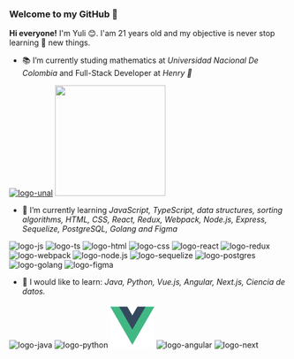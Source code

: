 ### Welcome to my GitHub 👋

**Hi everyone!** I'm Yuli :blush:. I'am 21 years old and my objective is never stop learning :notebook_with_decorative_cover: new things.

- :books: I’m currently studing mathematics at *Universidad Nacional De Colombia* and Full-Stack Developer at *Henry :yellow_heart:*

 <a href="https://unal.edu.co/"> <img alt="logo-unal" src="https://upload.wikimedia.org/wikipedia/commons/0/0a/Logotipo_de_la_Universidad_Nacional_de_Colombia.svg" height="200" width="200"></a>  <a href="https://www.soyhenry.com/"> <img src="https://hypernoir.com/wp-content/uploads/2020/11/Henry.png" height="200" width="200"> </a>
- 🌱 I’m currently learning *JavaScript, TypeScript, data structures, sorting algorithms, HTML, CSS, React, Redux, Webpack, Node.js, Express, Sequelize, PostgreSQL, Golang and Figma* 


 <img alt="logo-js" src="https://upload.wikimedia.org/wikipedia/commons/thumb/9/99/Unofficial_JavaScript_logo_2.svg/480px-Unofficial_JavaScript_logo_2.svg.png" height="80" width="80"> <img alt="logo-ts" src="https://upload.wikimedia.org/wikipedia/commons/thumb/4/4c/Typescript_logo_2020.svg/1200px-Typescript_logo_2020.svg.png" height="80" width="80"> <img alt="logo-html" src="https://upload.wikimedia.org/wikipedia/commons/thumb/6/61/HTML5_logo_and_wordmark.svg/1024px-HTML5_logo_and_wordmark.svg.png" height="90" width="90">     <img alt="logo-css" src="https://cdn.freebiesupply.com/logos/large/2x/css3-logo-png-transparent.png" height="100" width="100">      <img alt="logo-react" src="https://upload.wikimedia.org/wikipedia/commons/thumb/4/47/React.svg/1200px-React.svg.png" height="90" width="100">      <img alt="logo-redux" src="https://upload.wikimedia.org/wikipedia/commons/thumb/3/30/Redux_Logo.png/1200px-Redux_Logo.png" height="80" width="300">   <img alt="logo-webpack" src="https://repository-images.githubusercontent.com/76603199/0d36ee00-8030-11e9-9d07-c393f6039471" height="100" width="100">   <img alt="logo-node.js" src="https://cdn.pixabay.com/photo/2015/04/23/17/41/node-js-736399_1280.png" height="80" width="160"> <img alt="logo-sequelize" src="https://cdn.icon-icons.com/icons2/2107/PNG/512/file_type_sequelize_icon_130173.png" height="100" width="100"> <img alt="logo-postgres" src="https://upload.wikimedia.org/wikipedia/commons/thumb/2/29/Postgresql_elephant.svg/1200px-Postgresql_elephant.svg.png" height="100" width="100"> <img alt="logo-golang" src="https://upload.wikimedia.org/wikipedia/commons/thumb/0/05/Go_Logo_Blue.svg/1200px-Go_Logo_Blue.svg.png" height="70" width="100"> <img alt="logo-figma" src="https://cdn.iconscout.com/icon/free/png-256/figma-682083.png" height="80" width="80"> 
 
 - 📖 I would like to learn: *Java, Python, Vue.js, Angular, Next.js, Ciencia de datos.*
 
 <img alt="logo-java" src="https://i.blogs.es/8d2420/650_1000_java/1366_2000.png" height="80" width="80"> <img alt="logo-python" src="https://upload.wikimedia.org/wikipedia/commons/thumb/c/c3/Python-logo-notext.svg/2048px-Python-logo-notext.svg.png" height="80" width="80"> <img alt="logo-vue" src="https://raw.githubusercontent.com/github/explore/80688e429a7d4ef2fca1e82350fe8e3517d3494d/topics/vue/vue.png" height="80" width="80"> <img alt="logo-angular" src="https://docs.angular.lat/assets/images/logos/angular/angular.png" height="80" width="80"> <img alt="logo-next" src="https://upload.wikimedia.org/wikipedia/commons/thumb/8/8e/Nextjs-logo.svg/800px-Nextjs-logo.svg.png" height="80" width="100">
 
 
<!--- 👯 I’m looking to collaborate on ...
- 🤔 I’m looking for help with ...
- 💬 Ask me about ...
- 📫 How to reach me: ...
- 😄 Pronouns: ...
- ⚡ Fun fact: ...-->
